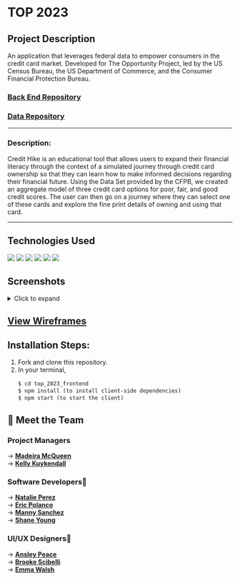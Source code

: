 # TOP 2023

<!-- <h3>💫View it <a href="https://refraim.netlify.app/">Live</a></h3> -->

<h2> Project Description</h2>
An application that leverages federal data to empower consumers in the credit card market. Developed for The Opportunity Project, led by the US Census Bureau, the US Department of Commerce, and the Consumer Financial Protection Bureau. 


### [Back End Repository](https://github.com/epolancot/top_2023_backend/)

### [Data Repository](https://github.com/chrisJoyceDS/top_sprint_data)

---

### Description:
Credit Hike is an educational tool that allows users to expand their financial literacy through the context of a simulated journey through credit card ownership so that they can learn how to make informed decisions regarding their financial future. Using the Data Set provided by the CFPB, we created an aggregate model of three credit card options for poor, fair, and good credit scores. The user can then go on a journey where they can select one of these cards and explore the fine print details of owning and using that card.

---
<h2>Technologies Used </h2>
<p>
            <img src="https://img.shields.io/badge/react-%2320232a.svg?style=for-the-badge&logo=react&logoColor=%2361DAFB"/>    
            <img src="https://img.shields.io/badge/javascript-%23323330.svg?style=for-the-badge&logo=javascript&logoColor=%23F7DF1E"/>
            <img src="https://img.shields.io/badge/node.js-6DA55F?style=for-the-badge&logo=node.js&logoColor=white"/>
            <img src="https://img.shields.io/badge/Material--UI-0081CB?style=for-the-badge&logo=material-ui&logoColor=white"/> 
            <img src='https://img.shields.io/badge/MongoDB-4EA94B?style=for-the-badge&logo=mongodb&logoColor=white'/>
            <img src='https://img.shields.io/badge/Express.js-404D59?style=for-the-badge'/>      

</p><h2>Screenshots</h2>
<details>
    <summary>Click to expand</summary>
    Landing Page:  <br/>   <img src='./public/CreditHike Landing Page.png'> <br/>              
Onboarding Page:  <br/>  <img src='./public/CreditHike Onboarding.png'><br/>
    Credit Score Selection:  <br/>  <img src='./public/CreditHike Credit Score.png'><br/>
    What's a Credit Score?  <br/>  <img src='./public/CreditHike Credit Score Info.png'><br/>
    Choose a Card:  <br/>  <img src='./public/CreditHike Choose Card.png'><br/>
    Card Info:  <br/>  <img src='./public/CreditHike Card Info.png'><br/>
    Statement Page:  <br/>  <img src='./public/CreditHike Statement.png'><br/>
    Payment Selection:  <br/>  <img src='./public/CreditHike Payment.png'><br/>
    Results Page 1: <br/>   <img src='./public/CreditHike Trailblazer 1.png'><br/>
    Results Page 1:  <br/>  <img src='./public/CreditHike Trailbazer 2.png'><br/>

        

  </details>


<h2> <a href="https://www.figma.com/file/JOv97iy3EM7TIHRLmhUYvs/TOP?type=design&node-id=931%3A984&mode=design&t=Wgmy5XDSZ7LC4Fd9-1">View Wireframes</a></h3>

## Installation Steps: 
<ol>
<li>Fork and clone this repository.

</li>
<li>In your terminal, 
</li>

```
$ cd top_2023_frontend
$ npm install (to install client-side dependencies)
$ npm start (to start the client)
```

<!-- <li>
Run the backend locally in a new terminal, 
</li>

```
$ cd refraim-backend
$ python3 -m venv env (to start virtual environment)
$ source env/bin/activate (to activate virtual environment on MacOS or Unix)
-OR-
$.\env\Scripts\activate (to activate virtual environmnt on Windows)
$ pip install -r requirements.txt (to install dependencies)
$ python3 manage.py makemigrations
$ python3 manage.py migrate
$ python3 manage.py runserver (to run the server)
```
* Don't forget to set up your environmental variables and your database. -->

</ol>

## 👋 Meet the Team
### Project Managers
→ [**Madeira McQueen**](https://www.linkedin.com/in/madeiramcqueen/)<br>
→ [**Kelly Kuykendall**](https://www.linkedin.com/in/kelly-kuykendall-pdx/)
### Software Developers📱
→ [**Natalie Perez**](https://www.linkedin.com/in/natalie-perez-nyc/) <br>
→ [**Eric Polanco**](https://www.linkedin.com/in/epolancot/)<br>
→ [**Manny Sanchez**](https://www.linkedin.com/in/manuel-sanchez-leandro/) <br>
→ [**Shane Young**](https://www.linkedin.com/in/shaneadamyoung/) 


### UI/UX Designers🎨
→ [**Ansley Peace**](https://www.linkedin.com/in/ansleypeace/)<br>
→ [**Brooke Scibelli**](https://www.linkedin.com/in/brookescibelli/) <br>
→ [**Emma Walsh**](https://www.linkedin.com/in/emma-r-walsh/)
            
<!-- ## Future Features Roadmap 
[...] -->
